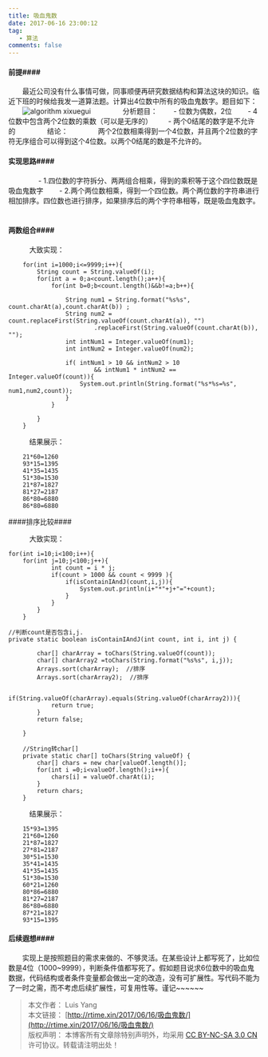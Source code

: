```yaml
---
title: 吸血鬼数
date: 2017-06-16 23:00:12
tag:
   - 算法
comments: false
---
```


#### 前提####

　　最近公司没有什么事情可做，同事顺便再研究数据结构和算法这块的知识。临近下班的时候给我发一道算法题。计算出4位数中所有的吸血鬼数字。题目如下：
　　![algorithm xixuegui](http://ore2d9chp.bkt.clouddn.com/xixuegui_sf.png)
　　
　　分析题目：
　　- 位数为偶数，2位
　　- 4位数中包含两个2位数的乘数（可以是无序的）
　　- 两个0结尾的数字是不允许的
　　
　　结论：
　　　　两个2位数相乘得到一个4位数，并且两个2位数的字符无序组合可以得到这个4位数。以两个0结尾的数是不允许的。
　　
#### 实现思路####
　　
　　- 1.四位数的字符拆分、两两组合相乘，得到的乘积等于这个四位数既是吸血鬼数字
　　- 2.两个两位数相乘，得到一个四位数。两个两位数的字符串进行相加排序。四位数也进行排序，如果排序后的两个字符串相等，既是吸血鬼数字。
　　
#### 两数组合####

　　　大致实现：
```
	for(int i=1000;i<=9999;i++){
		String count = String.valueOf(i);
		for(int a = 0;a<count.length();a++){
			for(int b=0;b<count.length()&&b!=a;b++){
				
				String num1 = String.format("%s%s", count.charAt(a),count.charAt(b)) ;
				String num2 = count.replaceFirst(String.valueOf(count.charAt(a)), "")
						.replaceFirst(String.valueOf(count.charAt(b)), "");
				int intNum1 = Integer.valueOf(num1);
				int intNum2 = Integer.valueOf(num2);
				
				if( intNum1 > 10 && intNum2 > 10  
						&& intNum1 * intNum2 == Integer.valueOf(count)){
					System.out.println(String.format("%s*%s=%s", num1,num2,count));
				}
			}
			
		}
	}
```
　　　结果展示：
```
	21*60=1260
	93*15=1395
	41*35=1435
	51*30=1530
	21*87=1827
	81*27=2187
	86*80=6880
	86*80=6880
```

####排序比较####

　　　大致实现：
```
for(int i=10;i<100;i++){
	for(int j=10;j<100;j++){
			int count = i * j;
			if(count > 1000 && count < 9999 ){
				if(isContainIAndJ(count,i,j)){
					System.out.println(i+"*"+j+"="+count);
				}
			}
		}
	}

//判断count是否包含i,j. 
private static boolean isContainIAndJ(int count, int i, int j) {
		
		char[] charArray = toChars(String.valueOf(count));
		char[] charArray2 =toChars(String.format("%s%s", i,j));
		Arrays.sort(charArray);  //排序
		Arrays.sort(charArray2);  //排序
		
		if(String.valueOf(charArray).equals(String.valueOf(charArray2))){
			return true;
		}
		return false;
		
	}

    //String转char[]
	private static char[] toChars(String valueOf) {
		char[] chars = new char[valueOf.length()];
		for(int i =0;i<valueOf.length();i++){
			chars[i] = valueOf.charAt(i);
		}
		return chars;
	}
```
　　　结果展示：
```
	15*93=1395
	21*60=1260
	21*87=1827
	27*81=2187
	30*51=1530
	35*41=1435
	41*35=1435
	51*30=1530
	60*21=1260
	80*86=6880
	81*27=2187
	86*80=6880
	87*21=1827
	93*15=1395
```

#### 后续遐想####

　　实现上是按照题目的需求来做的、不够灵活。在某些设计上都写死了，比如位数是4位（1000~9999），判断条件值都写死了。假如题目说求6位数中的吸血鬼数据，代码结构或者条件变量都会做出一定的改造，没有可扩展性。写代码不能为了一时之需，而不考虑后续扩展性，可复用性等。谨记~~~~~~

> 本文作者： Luis Yang    
>本文链接： [http://rtime.xin/2017/06/16/吸血鬼数/](http://rtime.xin/2017/06/16/吸血鬼数/)    
>版权声明： 本博客所有文章除特别声明外，均采用 [CC BY-NC-SA 3.0 CN](http://creativecommons.org/licenses/by-nc-sa/3.0/cn/) 许可协议。转载请注明出处！   